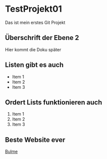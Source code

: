# TestProjekt01
Das ist mein erstes Git Projekt

## Überschrift der Ebene 2

Hier kommt die Doku später

## Listen gibt es auch
- Item 1
- Item 2
- Item 3
## Ordert Lists funktionieren auch
1. Item 1
2. Item 2
3. Item 3

## Beste Website ever 
[Bulme](https://www.bulme.at/)
 

